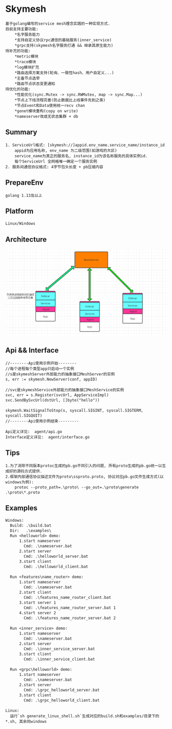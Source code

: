 Skymesh
========
    基于golang编写的service mesh理念实践的一种实现方式.
    目前支持主要功能:
        *名字服务能力
        *支持自定义协议rpc通信的基础服务(inner_service)
        *grpc支持(skymesh名字服务打通 && 继承其原生能力)
    待补充的功能:
        *metric模块
        *trace模块
        *log模块扩充
        *路由选择方案支持(轮询、一致性hash、用户自定义...)
        *主备节点选举
        *路由节点状态变更通知
    待优化的功能:
        *性能优化(sync.Mutex -> sync.RWMutex, map -> sync.Map...)
        *节点上下线流程完善(防止数据比上线事件先到之类)
        *节点Event和Data使用统一recv chan
        *gonet模块重构(copy on write)
        *nameserver改成无状态集群 + db

Summary
-------
    1. ServiceUrl格式: [skymesh://]appid.env_name.service_name/instance_id
        appid为应用名称, env_name 为二级范围(如游戏的大区)
        service_name为真正的服务名, instance_id为该名称服务的具体实例id.
        每个ServiceUrl 全网格唯一确定一个服务实例
    2. 服务间通信协议格式: 4字节包头长度 + pb压缩内容

PrepareEnv
-------
    golang 1.13及以上

Platform
-------
    Linux/Windows

Architecture
-------
![flowchart](https://github.com/xingshuo/skymesh/blob/master/flowchart.png)

Api && Interface
-----
    //--------Api使用示例开始--------
    //每个进程每个类型app只启动一个实例
    //s是skymeshServer外部能力的抽象接口MeshServer的实例
    s, err := skymesh.NewServer(conf, appID)
    
    //svc是skymeshService外部能力的抽象接口MeshService的实例
    svc, err = s.Register(svcUrl, AppServiceImpl)
    svc.SendBySvcUrl(dstUrl, []byte("hello"))
    
    skymesh.WaitSignalToStop(s, syscall.SIGINT, syscall.SIGTERM, syscall.SIGQUIT)
    //--------Api使用示例结束---------
    
    Api定义详见:  agent/api.go
    Interface定义详见:  agent/interface.go
     
Tips
-----
    1.为了消除不同版本protoc生成的pb.go不同引入的问题, 所有proto生成的pb.go统一以生成好的源码方式提供.
    2.框架内部通信协议描述文件为proto\ssproto.proto, 协议对应pb.go文件生成方式(以windows为例):
        protoc --proto_path=.\proto\ --go_out=.\proto\generate .\proto\*.proto
        
Examples
-----
    Windows:
      Build: .\build.bat
      Dir:   .\examples\
      Run <helloworld> demo:
          1.start nameserver
            Cmd: .\nameserver.bat
          2.start server
            Cmd: .\helloworld_server.bat
          3.start client
            Cmd: .\helloworld_client.bat
            
      Run <features\name_router> demo:
          1.start nameserver
            Cmd: .\nameserver.bat
          2.start client
            Cmd: .\features_name_router_client.bat
          3.start server 1
            Cmd: .\features_name_router_server.bat 1
          4.start server 2
            Cmd: .\features_name_router_server.bat 2
            
      Run <inner_service> demo: 
          1.start nameserver
            Cmd: .\nameserver.bat
          2.start server
            Cmd: .\inner_service_server.bat
          3.start client
            Cmd: .\inner_service_client.bat
      
      Run <grpc\helloworld> demo:
          1.start nameserver
            Cmd: .\nameserver.bat
          2.start server
            Cmd: .\grpc_helloworld_server.bat
          3.start client
            Cmd: .\grpc_helloworld_client.bat
         
    Linux:
      运行`sh generate_linux_shell.sh`生成对应的build.sh和examples/目录下的*.sh, 其余同windows